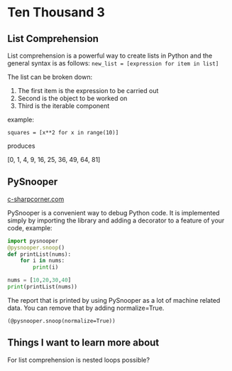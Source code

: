 # Ten Thousand 3

## List Comprehension

List comprehension is a powerful way to create lists in Python and the general syntax is as follows: `new_list = [expression for item in list]`

The list can be broken down:

1. The first item is the expression to be carried out
2. Second is the object to be worked on
3. Third is the iterable component

example:

`squares = [x**2 for x in range(10)]`

produces

[0, 1, 4, 9, 16, 25, 36, 49, 64, 81]

## PySnooper

[c-sharpcorner.com](https://www.c-sharpcorner.com/article/inspecting-pysnooper/)

PySnooper is a convenient way to debug Python code. It is implemented simply by importing the library and adding a decorator to a feature of your code, example:

```py
import pysnooper
@pysnooper.snoop()
def printList(nums):
    for i in nums:
        print(i)

nums = [10,20,30,40]
print(printList(nums))
```

The report that is printed by using PySnooper as a lot of machine related data. You can remove that by adding normalize=True.

`(@pysnooper.snoop(normalize=True))`

## Things I want to learn more about

For list comprehension is nested loops possible?